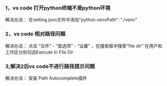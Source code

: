 ### 1，vs code 打开python终端不是python环境

解决办法：
在setting.json文件中添加"python.venvPath": "./venv"

### 2，vs code 相对路径问题

解决办法：
点击 “文件” - “首选项” - “设置” ，在搜索框中搜索“file dir”  在用户和工作区分别勾选Execute In File Dir

### 3,解决2后vs code不进行路径提示问题

解决办法：
安装 Path Autocomplete插件
